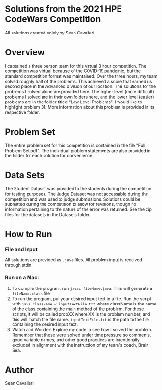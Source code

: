 # Solutions from the 2021 HPE CodeWars Competition
All solutions created solely by Sean Cavalieri

# Overview
I captained a three person team for this virtual 3 hour competition. The competition was virtual because of the COVID-19 pandemic, but the standard competition format was maintained. Over the three hours, my team solved roughly half of the problems. This achieved a score that earned us second place in the Advanced division of our location. The solutions for the problems I solved alone are provided here. The higher level (more difficult) problems I solved are in their own folders here, and the lower level (easier) problems are in the folder titled "Low Level Problems". I would like to highlight problem 31. More information about this problem is provided in its respective folder.

# Problem Set
The entire problem set for this competition is contained in the file "Full Problem Set.pdf". The individual problem statements are also provided in the folder for each solution for convenience.

# Data Sets
The Student Dataset was provided to the students during the competition for testing purposes. The Judge Dataset was not accessable during the competition and was used to judge submissions. Solutions could be submitted during the competition to allow for revisions, though no information pertaining to the nature of the error was returned. See the zip files for the datasets in the Datasets folder.

# How to Run
### File and Input
All solutions are provided as `.java` files. All problem input is received through stdin. 
### Run on a Mac:
1. To compile the program, run `javac fileName.java`. This will generate a `fileName.class` file
2. To run the program, put your desired input text in a file. Run the script with `java className < inputTextFile.txt` where className is the name of the class containing the main method of the problem. For these scripts, it will be called probXX where XX is the problem number, and this will match the file name. `inputTextFile.txt` is the path to the file containing the desired input text.
3. Watch and Wonder! Explore my code to see how I solved the problem. Remember that these were solved under time pressure so comments, good variable names, and other good practices are intentionally excluded in alignment with the instruction of my team's coach, Brain Sea.

# Author
Sean Cavalieri
